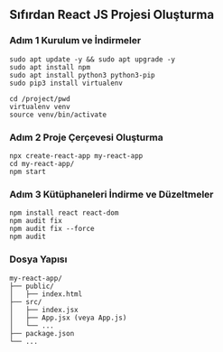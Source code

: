 ## Sıfırdan React JS Projesi Oluşturma 

### Adım 1 Kurulum ve İndirmeler
```
sudo apt update -y && sudo apt upgrade -y
sudo apt install npm
sudo apt install python3 python3-pip
sudo pip3 install virtualenv

cd /project/pwd
virtualenv venv
source venv/bin/activate
```

### Adım 2 Proje Çerçevesi Oluşturma
```
npx create-react-app my-react-app
cd my-react-app/
npm start
```

### Adım 3 Kütüphaneleri İndirme ve Düzeltmeler
```
npm install react react-dom
npm audit fix
npm audit fix --force
npm audit
```

### Dosya Yapısı 
```
my-react-app/
├── public/
│   ├── index.html
├── src/
│   ├── index.jsx
│   ├── App.jsx (veya App.js)
│   └── ...
├── package.json
└── ...
```






